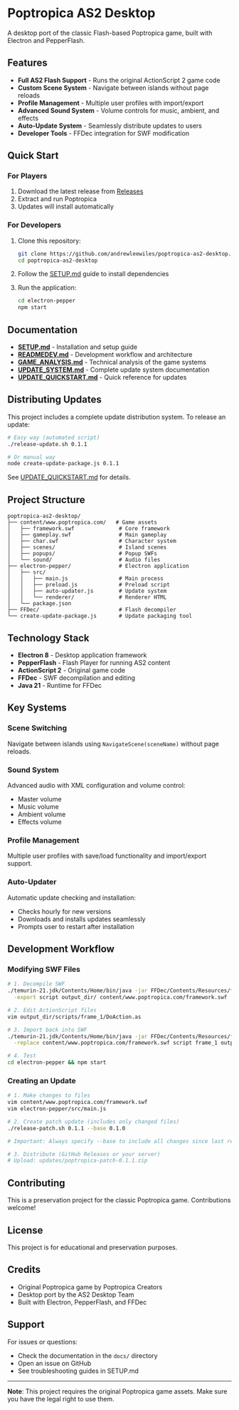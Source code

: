# Poptropica AS2 Desktop

A desktop port of the classic Flash-based Poptropica game, built with Electron and PepperFlash.

## Features

- **Full AS2 Flash Support** - Runs the original ActionScript 2 game code
- **Custom Scene System** - Navigate between islands without page reloads
- **Profile Management** - Multiple user profiles with import/export
- **Advanced Sound System** - Volume controls for music, ambient, and effects
- **Auto-Update System** - Seamlessly distribute updates to users
- **Developer Tools** - FFDec integration for SWF modification

## Quick Start

### For Players

1. Download the latest release from [Releases](https://github.com/andrewleewiles/poptropica-as2-desktop/releases)
2. Extract and run Poptropica
3. Updates will install automatically

### For Developers

1. Clone this repository:
   ```bash
   git clone https://github.com/andrewleewiles/poptropica-as2-desktop.git
   cd poptropica-as2-desktop
   ```

2. Follow the [SETUP.md](SETUP.md) guide to install dependencies

3. Run the application:
   ```bash
   cd electron-pepper
   npm start
   ```

## Documentation

- **[SETUP.md](SETUP.md)** - Installation and setup guide
- **[READMEDEV.md](READMEDEV.md)** - Development workflow and architecture
- **[GAME_ANALYSIS.md](GAME_ANALYSIS.md)** - Technical analysis of the game systems
- **[UPDATE_SYSTEM.md](UPDATE_SYSTEM.md)** - Complete update system documentation
- **[UPDATE_QUICKSTART.md](UPDATE_QUICKSTART.md)** - Quick reference for updates

## Distributing Updates

This project includes a complete update distribution system. To release an update:

```bash
# Easy way (automated script)
./release-update.sh 0.1.1

# Or manual way
node create-update-package.js 0.1.1
```

See [UPDATE_QUICKSTART.md](UPDATE_QUICKSTART.md) for details.

## Project Structure

```
poptropica-as2-desktop/
├── content/www.poptropica.com/   # Game assets
│   ├── framework.swf              # Core framework
│   ├── gameplay.swf               # Main gameplay
│   ├── char.swf                   # Character system
│   ├── scenes/                    # Island scenes
│   ├── popups/                    # Popup SWFs
│   └── sound/                     # Audio files
├── electron-pepper/               # Electron application
│   ├── src/
│   │   ├── main.js                # Main process
│   │   ├── preload.js             # Preload script
│   │   ├── auto-updater.js        # Update system
│   │   └── renderer/              # Renderer HTML
│   └── package.json
├── FFDec/                         # Flash decompiler
└── create-update-package.js       # Update packaging tool
```

## Technology Stack

- **Electron 8** - Desktop application framework
- **PepperFlash** - Flash Player for running AS2 content
- **ActionScript 2** - Original game code
- **FFDec** - SWF decompilation and editing
- **Java 21** - Runtime for FFDec

## Key Systems

### Scene Switching
Navigate between islands using `NavigateScene(sceneName)` without page reloads.

### Sound System
Advanced audio with XML configuration and volume control:
- Master volume
- Music volume
- Ambient volume
- Effects volume

### Profile Management
Multiple user profiles with save/load functionality and import/export support.

### Auto-Updater
Automatic update checking and installation:
- Checks hourly for new versions
- Downloads and installs updates seamlessly
- Prompts user to restart after installation

## Development Workflow

### Modifying SWF Files

```bash
# 1. Decompile SWF
./temurin-21.jdk/Contents/Home/bin/java -jar FFDec/Contents/Resources/ffdec.jar \
  -export script output_dir/ content/www.poptropica.com/framework.swf

# 2. Edit ActionScript files
vim output_dir/scripts/frame_1/DoAction.as

# 3. Import back into SWF
./temurin-21.jdk/Contents/Home/bin/java -jar FFDec/Contents/Resources/ffdec.jar \
  -replace content/www.poptropica.com/framework.swf script frame_1 output_dir/scripts/frame_1/DoAction.as

# 4. Test
cd electron-pepper && npm start
```

### Creating an Update

```bash
# 1. Make changes to files
vim content/www.poptropica.com/framework.swf
vim electron-pepper/src/main.js

# 2. Create patch update (includes only changed files)
./release-patch.sh 0.1.1 --base 0.1.0

# Important: Always specify --base to include all changes since last release

# 3. Distribute (GitHub Releases or your server)
# Upload: updates/poptropica-patch-0.1.1.zip
```

## Contributing

This is a preservation project for the classic Poptropica game. Contributions welcome!

## License

This project is for educational and preservation purposes.

## Credits

- Original Poptropica game by Poptropica Creators
- Desktop port by the AS2 Desktop Team
- Built with Electron, PepperFlash, and FFDec

## Support

For issues or questions:
- Check the documentation in the `docs/` directory
- Open an issue on GitHub
- See troubleshooting guides in SETUP.md

---

**Note**: This project requires the original Poptropica game assets. Make sure you have the legal right to use them.
